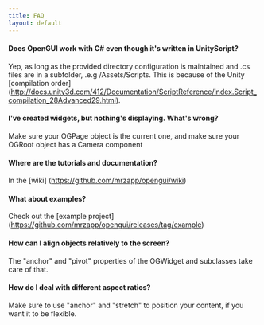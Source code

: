 ```yaml
---
title: FAQ
layout: default
---
```


#### Does OpenGUI work with C# even though it's written in UnityScript?
Yep, as long as the provided directory configuration is maintained and .cs files are in a subfolder, .e.g /Assets/Scripts. This is because of the Unity [compilation order] (http://docs.unity3d.com/412/Documentation/ScriptReference/index.Script_compilation_28Advanced29.html).

#### I've created widgets, but nothing's displaying. What's wrong?
Make sure your OGPage object is the current one, and make sure your OGRoot object has a Camera component

#### Where are the tutorials and documentation?
In the [wiki] (https://github.com/mrzapp/opengui/wiki)  

#### What about examples?
Check out the [example project] (https://github.com/mrzapp/opengui/releases/tag/example)

#### How can I align objects relatively to the screen?
The "anchor" and "pivot" properties of the OGWidget and subclasses take care of that.  

#### How do I deal with different aspect ratios?
Make sure to use "anchor" and "stretch" to position your content, if you want it to be flexible.
